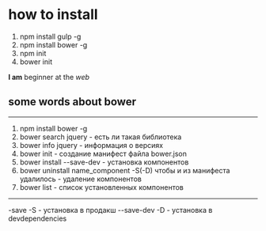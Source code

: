 # how to install


1. npm install gulp -g
2. npm install bower -g
3. npm init
4. bower init


**I am** beginner at the *web*

## some words about bower

---
1. npm install bower -g
2. bower search jquery - есть ли такая библиотека
3. bower info jquery - информация о версиях
4. bower init - создание манифест файла bower.json
5. bower install --save-dev - установка компонентов
6. bower uninstall name_component -S(-D) чтобы и из манифеста удалилось - удаление компонентов
7. bower list - список установленных компонентов
--- 
-save -S - установка в продакш
--save-dev -D - установка в devdependencies